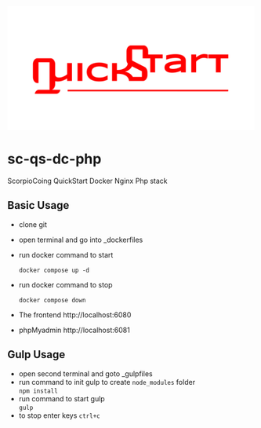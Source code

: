 ![image](quickstart-github-banner.png)

# sc-qs-dc-php

ScorpioCoing QuickStart Docker Nginx Php stack

## Basic Usage

- clone git
- open terminal and go into \_dockerfiles
- run docker command to start
  ```
  docker compose up -d
  ```
- run docker command to stop
  ```
  docker compose down
  ```
- The frontend http://localhost:6080

- phpMyadmin http://localhost:6081

## Gulp Usage

- open second terminal and goto \_gulpfiles
- run command to init gulp to create `node_modules` folder  
  `npm install`
- run command to start gulp  
  `gulp`
- to stop enter keys `ctrl+c`
